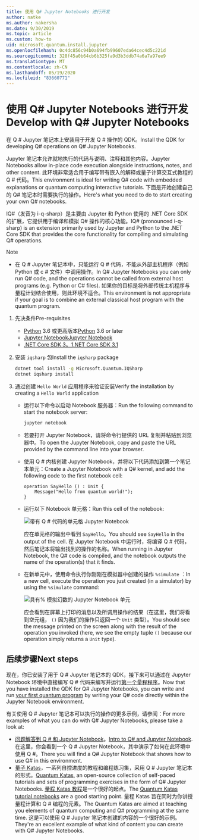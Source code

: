 ```yaml
---
title: 使用 Q# Jupyter Notebooks 进行开发
author: natke
ms.author: nakersha
ms.date: 9/30/2019
ms.topic: article
ms.custom: how-to
uid: microsoft.quantum.install.jupyter
ms.openlocfilehash: 0c4dc856c94b0a694fb99607eda64cec4d5c221d
ms.sourcegitcommit: 328f45a0b64cb6b325fa9d3b3ddb74a6a7a97ee9
ms.translationtype: MT
ms.contentlocale: zh-CN
ms.lasthandoff: 05/19/2020
ms.locfileid: "83660771"
---
```

# <a name="develop-with-q-jupyter-notebooks"></a><span data-ttu-id="7ead1-102">使用 Q# Jupyter Notebooks 进行开发</span><span class="sxs-lookup"><span data-stu-id="7ead1-102">Develop with Q# Jupyter Notebooks</span></span>

<span data-ttu-id="7ead1-103">在 Q # Jupyter 笔记本上安装用于开发 Q # 操作的 QDK。</span><span class="sxs-lookup"><span data-stu-id="7ead1-103">Install the QDK for developing Q# operations on Q# Jupyter Notebooks.</span></span>

<span data-ttu-id="7ead1-104">Jupyter 笔记本允许就地执行的代码与说明、注释和其他内容。</span><span class="sxs-lookup"><span data-stu-id="7ead1-104">Jupyter Notebooks allow in-place code execution alongside instructions, notes, and other content.</span></span> <span data-ttu-id="7ead1-105">此环境非常适合用于编写带有嵌入的解释或量子计算交互式教程的 Q # 代码。</span><span class="sxs-lookup"><span data-stu-id="7ead1-105">This environment is ideal for writing Q# code with embedded explanations or quantum computing interactive tutorials.</span></span> <span data-ttu-id="7ead1-106">下面是开始创建自己的 Q# 笔记本时需要执行的操作。</span><span class="sxs-lookup"><span data-stu-id="7ead1-106">Here's what you need to do to start creating your own Q# notebooks.</span></span>

<span data-ttu-id="7ead1-107">IQ#（发音为 i-q-sharp）是主要由 Jupyter 和 Python 使用的 .NET Core SDK 的扩展，它提供用于编译和模拟 Q# 操作的核心功能。</span><span class="sxs-lookup"><span data-stu-id="7ead1-107">IQ# (pronounced i-q-sharp) is an extension primarily used by Jupyter and Python to the .NET Core SDK that provides the core functionality for compiling and simulating Q# operations.</span></span>

> [!NOTE]
> * <span data-ttu-id="7ead1-108">在 Q # Jupyter 笔记本中，只能运行 Q # 代码，不能从外部主机程序（例如 Python 或 c # 文件）中调用操作。</span><span class="sxs-lookup"><span data-stu-id="7ead1-108">In Q# Jupyter Notebooks you can only run Q# code, and the operations cannot be called from external host programs (e.g. Python or C# files).</span></span> <span data-ttu-id="7ead1-109">如果你的目标是将外部传统主机程序与量程计划结合使用，则此环境不适合。</span><span class="sxs-lookup"><span data-stu-id="7ead1-109">This environment is not appropriate if your goal is to combine an external classical host program with the quantum program.</span></span>

1. <span data-ttu-id="7ead1-110">先决条件</span><span class="sxs-lookup"><span data-stu-id="7ead1-110">Pre-requisites</span></span>

    - <span data-ttu-id="7ead1-111">[Python](https://www.python.org/downloads/) 3.6 或更高版本</span><span class="sxs-lookup"><span data-stu-id="7ead1-111">[Python](https://www.python.org/downloads/) 3.6 or later</span></span>
    - [<span data-ttu-id="7ead1-112">Jupyter Notebook</span><span class="sxs-lookup"><span data-stu-id="7ead1-112">Jupyter Notebook</span></span>](https://jupyter.readthedocs.io/en/latest/install.html)
    - [<span data-ttu-id="7ead1-113">.NET Core SDK 3。1</span><span class="sxs-lookup"><span data-stu-id="7ead1-113">.NET Core SDK 3.1</span></span>](https://dotnet.microsoft.com/download/dotnet-core/3.1)

1. <span data-ttu-id="7ead1-114">安装 `iqsharp` 包</span><span class="sxs-lookup"><span data-stu-id="7ead1-114">Install the `iqsharp` package</span></span>

    ```bash
    dotnet tool install -g Microsoft.Quantum.IQSharp
    dotnet iqsharp install
    ```

1. <span data-ttu-id="7ead1-115">通过创建 `Hello World` 应用程序来验证安装</span><span class="sxs-lookup"><span data-stu-id="7ead1-115">Verify the installation by creating a `Hello World` application</span></span>

    - <span data-ttu-id="7ead1-116">运行以下命令以启动 Notebook 服务器：</span><span class="sxs-lookup"><span data-stu-id="7ead1-116">Run the following command to start the notebook server:</span></span>

        ```bash
        jupyter notebook
        ```

    - <span data-ttu-id="7ead1-117">若要打开 Jupyter Notebook，请将命令行提供的 URL 复制并粘贴到浏览器中。</span><span class="sxs-lookup"><span data-stu-id="7ead1-117">To open the Jupyter Notebook, copy and paste the URL provided by the command line into your browser.</span></span>

    - <span data-ttu-id="7ead1-118">使用 Q # 内核创建 Jupyter Notebook，并将以下代码添加到第一个笔记本单元：</span><span class="sxs-lookup"><span data-stu-id="7ead1-118">Create a Jupyter Notebook with a Q# kernel, and add the following code to the first notebook cell:</span></span>

        ```qsharp
        operation SayHello () : Unit {
            Message("Hello from quantum world!");
        }
        ```

    - <span data-ttu-id="7ead1-119">运行以下 Notebook 单元格：</span><span class="sxs-lookup"><span data-stu-id="7ead1-119">Run this cell of the notebook:</span></span>

        ![带有 Q # 代码的单元格 Jupyter Notebook](~/media/install-guide-jupyter.png)

        <span data-ttu-id="7ead1-121">应在单元格的输出中看到 `SayHello`。</span><span class="sxs-lookup"><span data-stu-id="7ead1-121">You should see `SayHello` in the output of the cell.</span></span> <span data-ttu-id="7ead1-122">在 Jupyter Notebook 中运行时，将编译 Q # 代码，然后笔记本将输出找到的操作的名称。</span><span class="sxs-lookup"><span data-stu-id="7ead1-122">When running in Jupyter Notebook, the Q# code is compiled, and the notebook outputs the name of the operation(s) that it finds.</span></span>


    - <span data-ttu-id="7ead1-123">在新单元中，使用命令执行你刚刚在模拟器中创建的操作 `%simulate` ：</span><span class="sxs-lookup"><span data-stu-id="7ead1-123">In a new cell, execute the operation you just created (in a simulator) by using the `%simulate` command:</span></span>

        ![具有% 模拟幻数的 Jupyter Notebook 单元](~/media/install-guide-jupyter-simulate.png)

        <span data-ttu-id="7ead1-125">应会看到在屏幕上打印的消息以及所调用操作的结果（在这里，我们将看到空元组， `()` 因为我们的操作只返回一个 `Unit` 类型）。</span><span class="sxs-lookup"><span data-stu-id="7ead1-125">You should see the message printed on the screen along with the result of the operation you invoked (here, we see the empty tuple `()` because our operation simply returns a `Unit` type).</span></span>

## <a name="next-steps"></a><span data-ttu-id="7ead1-126">后续步骤</span><span class="sxs-lookup"><span data-stu-id="7ead1-126">Next steps</span></span>

<span data-ttu-id="7ead1-127">现在，你已安装了用于 Q # Jupyter 笔记本的 QDK，接下来可以通过在 Jupyter Notebook 环境中直接编写 Q # 代码来编写并运行[第一个量程程序](xref:microsoft.quantum.quickstarts.qrng)。</span><span class="sxs-lookup"><span data-stu-id="7ead1-127">Now that you have installed the QDK for Q# Jupyter Notebooks, you can write and run [your first quantum program](xref:microsoft.quantum.quickstarts.qrng) by writing your Q# code directly within the Jupyter Notebook environment.</span></span>

<span data-ttu-id="7ead1-128">有关使用 Q # Jupyter 笔记本可以执行的操作的更多示例，请参阅：</span><span class="sxs-lookup"><span data-stu-id="7ead1-128">For more examples of what you can do with Q# Jupyter Notebooks, please take a look at:</span></span>
- <span data-ttu-id="7ead1-129">[问题解答到 Q # 和 Jupyter Notebook](https://docs.microsoft.com/samples/microsoft/quantum/intro-to-qsharp-jupyter/)。</span><span class="sxs-lookup"><span data-stu-id="7ead1-129">[Intro to Q# and Jupyter Notebook](https://docs.microsoft.com/samples/microsoft/quantum/intro-to-qsharp-jupyter/).</span></span> <span data-ttu-id="7ead1-130">在这里，你会看到一个 Q # Jupyter Notebook，其中演示了如何在此环境中使用 Q #。</span><span class="sxs-lookup"><span data-stu-id="7ead1-130">There you will find a Q# Jupyter Notebook that shows how to use Q# in this environment.</span></span>
- <span data-ttu-id="7ead1-131">[量子 Katas](xref:microsoft.quantum.overview.katas)，一系列自控进度的教程和编程练习集，采用 Q # Jupyter 笔记本的形式。</span><span class="sxs-lookup"><span data-stu-id="7ead1-131">[Quantum Katas](xref:microsoft.quantum.overview.katas), an open-source collection of self-paced tutorials and sets of programming exercises in the form of Q# Jupyter Notebooks.</span></span> <span data-ttu-id="7ead1-132">[量程 Katas 教程](https://github.com/microsoft/QuantumKatas#tutorial-topics)是一个很好的起点。</span><span class="sxs-lookup"><span data-stu-id="7ead1-132">The [Quantum Katas tutorial notebooks](https://github.com/microsoft/QuantumKatas#tutorial-topics) are a good starting point.</span></span> <span data-ttu-id="7ead1-133">量程 Katas 旨在同时为你讲授量程计算和 Q # 编程的元素。</span><span class="sxs-lookup"><span data-stu-id="7ead1-133">The Quantum Katas are aimed at teaching you elements of quantum computing and Q# programming at the same time.</span></span> <span data-ttu-id="7ead1-134">这是可以使用 Q # Jupyter 笔记本创建的内容的一个很好的示例。</span><span class="sxs-lookup"><span data-stu-id="7ead1-134">They're an excellent example of what kind of content you can create with Q# Jupyter Notebooks.</span></span>
